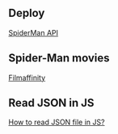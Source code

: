 ## Deploy
[SpiderMan API](https://rafael2026.github.io/frontend/Spider-Man)

## Spider-Man movies
[Filmaffinity](https://www.filmaffinity.com/es/movie-group.php?group-id=74)

## Read JSON in JS
[How to read JSON file in JS?](https://www.delftstack.com/es/howto/javascript/load-json-file-in-javascript/)